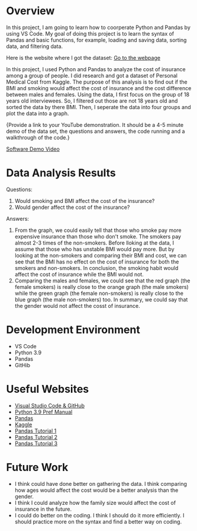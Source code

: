 # Overview

In this project, I am going to learn how to coorperate Python and Pandas by using VS Code. My goal of doing this project is to learn the syntax of Pandas and basic functions, for example, loading and saving data, sorting data, and filtering data.

Here is the website where I got the dataset:
[Go to the webpage](https://www.kaggle.com/datasets/mirichoi0218/insurance)

In this project, I used Python and Pandas to analyze the cost of insurance among a group of people. I did research and got a dataset of Personal Medical Cost from Kaggle. The purpose of this analysis is to find out if the BMI and smoking would affect the cost of insurance and the cost difference between males and females. Using the data, I first focus on the group of 18 years old interviewees. So, I filtered out those are not 18 years old and sorted the data by there BMI. Then, I seperate the data into four groups and plot the data into a graph.

{Provide a link to your YouTube demonstration. It should be a 4-5 minute demo of the data set, the questions and answers, the code running and a walkthrough of the code.}

[Software Demo Video](https://youtu.be/Rqk0Ti2D7KY)

# Data Analysis Results

Questions:

1. Would smoking and BMI affect the cost of the insurance?
2. Would gender affect the cost of the insurance?

Answers:

1. From the graph, we could easily tell that those who smoke pay more expensive insurance than those who don't smoke. The smokers pay almost 2-3 times of the non-smokers. Before lloking at the data, I assume that those who has unstable BMI would pay more. But by looking at the non-smokers and comparing their BMI and cost, we can see that the BMI has no effect on the cost of insurance for both the smokers and non-smokers. In conclusion, the smoking habit would affect the cost of insurance while the BMI would not.
2. Comparing the males and females, we could see that the red graph (the female smokers) is really close to the orange graph (the male smokers) while the green graph (the female non-smokers) is really close to the blue graph (the male non-smokers) too. In summary, we could say that the gender would not affect the cosst of insurance.

# Development Environment

- VS Code
- Python 3.9
- Pandas
- GitHib

# Useful Websites

- [Visual Studio Code & GitHub](http://code.visualstudio.com/docs/editor/versioncontrol)
- [Python 3.9 Pref Manual](http://docs.python.org/3.9/library/index.html)
- [Pandas](https://pandas.pydata.org/docs/getting_started/overview.html)
- [Kaggle](https://www.kaggle.com/)
- [Pandas Tutorial 1](https://www.youtube.com/watch?v=vmEHCJofslg)
- [Pandas Tutorial 2](https://www.youtube.com/watch?v=uNcijFWQfxs)
- [Pandas Tutorial 3](https://www.youtube.com/watch?v=KH_7_-TJjL8)

# Future Work

- I think could have done better on gathering the data. I think comparing how ages would affect the cost would be a better analysis than the gender.
- I think I could analyze how the family size would affect the cost of insurance in the future.
- I could do better on the coding. I think I should do it more efficiently. I should practice more on the syntax and find a better way on coding.
